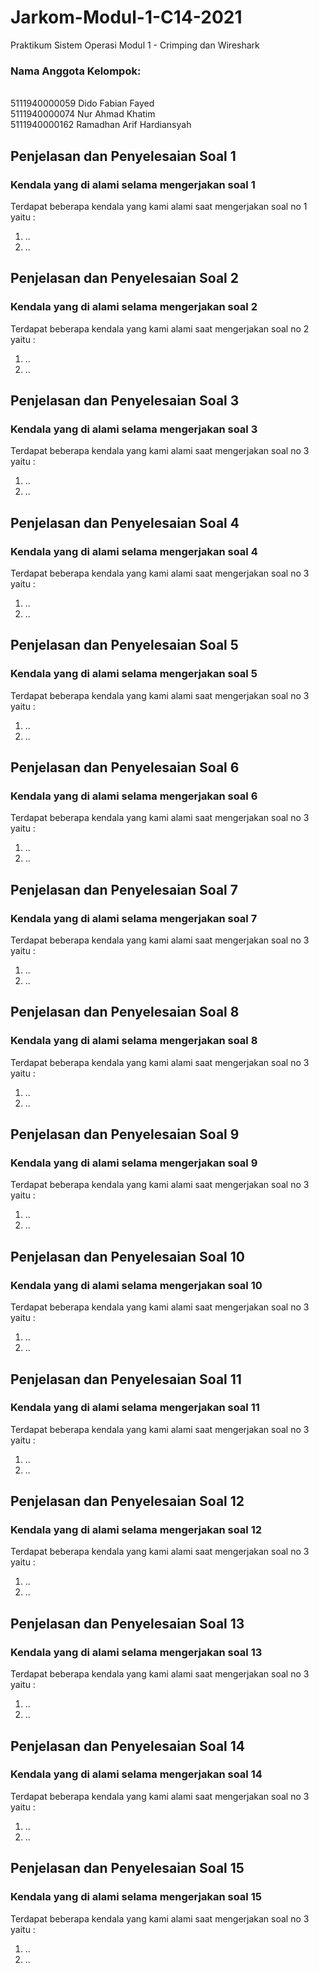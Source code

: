 # Jarkom-Modul-1-C14-2021
Praktikum Sistem Operasi Modul 1 - Crimping dan Wireshark

### Nama Anggota Kelompok:
<br> 5111940000059      Dido Fabian Fayed 
<br> 5111940000074	    Nur Ahmad Khatim 
<br> 5111940000162	    Ramadhan Arif Hardiansyah

## Penjelasan dan Penyelesaian Soal 1

### **Kendala yang di alami selama mengerjakan soal 1**<br>
Terdapat beberapa kendala yang kami alami saat mengerjakan soal no 1 yaitu :
1. ..
2. ..

## Penjelasan dan Penyelesaian Soal 2

### **Kendala yang di alami selama mengerjakan soal 2**<br>
Terdapat beberapa kendala yang kami alami saat mengerjakan soal no 2 yaitu :
1. ..
2. ..

## Penjelasan dan Penyelesaian Soal 3

### **Kendala yang di alami selama mengerjakan soal 3**<br>
Terdapat beberapa kendala yang kami alami saat mengerjakan soal no 3 yaitu :
1. ..
2. ..

## Penjelasan dan Penyelesaian Soal 4

### **Kendala yang di alami selama mengerjakan soal 4**<br>
Terdapat beberapa kendala yang kami alami saat mengerjakan soal no 3 yaitu :
1. ..
2. ..

## Penjelasan dan Penyelesaian Soal 5

### **Kendala yang di alami selama mengerjakan soal 5**<br>
Terdapat beberapa kendala yang kami alami saat mengerjakan soal no 3 yaitu :
1. ..
2. ..

## Penjelasan dan Penyelesaian Soal 6

### **Kendala yang di alami selama mengerjakan soal 6**<br>
Terdapat beberapa kendala yang kami alami saat mengerjakan soal no 3 yaitu :
1. ..
2. ..

## Penjelasan dan Penyelesaian Soal 7

### **Kendala yang di alami selama mengerjakan soal 7**<br>
Terdapat beberapa kendala yang kami alami saat mengerjakan soal no 3 yaitu :
1. ..
2. ..

## Penjelasan dan Penyelesaian Soal 8

### **Kendala yang di alami selama mengerjakan soal 8**<br>
Terdapat beberapa kendala yang kami alami saat mengerjakan soal no 3 yaitu :
1. ..
2. ..

## Penjelasan dan Penyelesaian Soal 9

### **Kendala yang di alami selama mengerjakan soal 9**<br>
Terdapat beberapa kendala yang kami alami saat mengerjakan soal no 3 yaitu :
1. ..
2. ..

## Penjelasan dan Penyelesaian Soal 10

### **Kendala yang di alami selama mengerjakan soal 10**<br>
Terdapat beberapa kendala yang kami alami saat mengerjakan soal no 3 yaitu :
1. ..
2. ..

## Penjelasan dan Penyelesaian Soal 11

### **Kendala yang di alami selama mengerjakan soal 11**<br>
Terdapat beberapa kendala yang kami alami saat mengerjakan soal no 3 yaitu :
1. ..
2. ..

## Penjelasan dan Penyelesaian Soal 12

### **Kendala yang di alami selama mengerjakan soal 12**<br>
Terdapat beberapa kendala yang kami alami saat mengerjakan soal no 3 yaitu :
1. ..
2. ..

## Penjelasan dan Penyelesaian Soal 13

### **Kendala yang di alami selama mengerjakan soal 13**<br>
Terdapat beberapa kendala yang kami alami saat mengerjakan soal no 3 yaitu :
1. ..
2. ..

## Penjelasan dan Penyelesaian Soal 14

### **Kendala yang di alami selama mengerjakan soal 14**<br>
Terdapat beberapa kendala yang kami alami saat mengerjakan soal no 3 yaitu :
1. ..
2. ..

## Penjelasan dan Penyelesaian Soal 15

### **Kendala yang di alami selama mengerjakan soal 15**<br>
Terdapat beberapa kendala yang kami alami saat mengerjakan soal no 3 yaitu :
1. ..
2. ..
